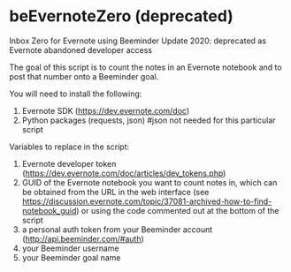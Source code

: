 # beEvernoteZero (deprecated)
Inbox Zero for Evernote using Beeminder
Update 2020: deprecated as Evernote abandoned developer access

The goal of this script is to count the notes in an Evernote notebook and to post that number onto a Beeminder goal. 

You will need to install the following:
1. Evernote SDK (https://dev.evernote.com/doc)
2. Python packages (requests, json) #json not needed for this particular script

Variables to replace in the script: 
1. Evernote developer token (https://dev.evernote.com/doc/articles/dev_tokens.php)
2. GUID of the Evernote notebook you want to count notes in, which can be obtained from the URL in the web interface (see https://discussion.evernote.com/topic/37081-archived-how-to-find-notebook_guid) or using the code commented out at the bottom of the script
3. a personal auth token from your Beeminder account (http://api.beeminder.com/#auth)
4. your Beeminder username
5. your Beeminder goal name
